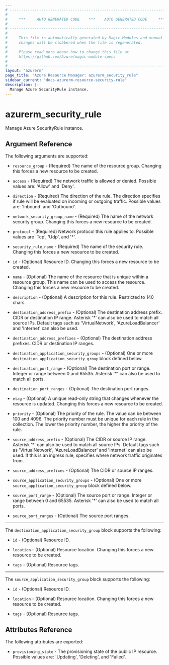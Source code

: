 ```yaml
---
# ----------------------------------------------------------------------------
#
#     ***     AUTO GENERATED CODE    ***    AUTO GENERATED CODE     ***
#
# ----------------------------------------------------------------------------
#
#     This file is automatically generated by Magic Modules and manual
#     changes will be clobbered when the file is regenerated.
#
#     Please read more about how to change this file at
#     https://github.com/Azure/magic-module-specs
#
# ----------------------------------------------------------------------------
layout: "azurerm"
page_title: "Azure Resource Manager: azurerm_security_rule"
sidebar_current: "docs-azurerm-resource-security-rule"
description: |-
  Manage Azure SecurityRule instance.
---
```


# azurerm_security_rule

Manage Azure SecurityRule instance.


## Argument Reference

The following arguments are supported:

* `resource_group` - (Required) The name of the resource group. Changing this forces a new resource to be created.

* `access` - (Required) The network traffic is allowed or denied. Possible values are: 'Allow' and 'Deny'.

* `direction` - (Required) The direction of the rule. The direction specifies if rule will be evaluated on incoming or outgoing traffic. Possible values are: 'Inbound' and 'Outbound'.

* `network_security_group_name` - (Required) The name of the network security group. Changing this forces a new resource to be created.

* `protocol` - (Required) Network protocol this rule applies to. Possible values are 'Tcp', 'Udp', and '*'.

* `security_rule_name` - (Required) The name of the security rule. Changing this forces a new resource to be created.

* `id` - (Optional) Resource ID. Changing this forces a new resource to be created.

* `name` - (Optional) The name of the resource that is unique within a resource group. This name can be used to access the resource. Changing this forces a new resource to be created.

* `description` - (Optional) A description for this rule. Restricted to 140 chars.

* `destination_address_prefix` - (Optional) The destination address prefix. CIDR or destination IP range. Asterisk '*' can also be used to match all source IPs. Default tags such as 'VirtualNetwork', 'AzureLoadBalancer' and 'Internet' can also be used.

* `destination_address_prefixes` - (Optional) The destination address prefixes. CIDR or destination IP ranges.

* `destination_application_security_groups` - (Optional) One or more `destination_application_security_group` block defined below.

* `destination_port_range` - (Optional) The destination port or range. Integer or range between 0 and 65535. Asterisk '*' can also be used to match all ports.

* `destination_port_ranges` - (Optional) The destination port ranges.

* `etag` - (Optional) A unique read-only string that changes whenever the resource is updated. Changing this forces a new resource to be created.

* `priority` - (Optional) The priority of the rule. The value can be between 100 and 4096. The priority number must be unique for each rule in the collection. The lower the priority number, the higher the priority of the rule.

* `source_address_prefix` - (Optional) The CIDR or source IP range. Asterisk '*' can also be used to match all source IPs. Default tags such as 'VirtualNetwork', 'AzureLoadBalancer' and 'Internet' can also be used. If this is an ingress rule, specifies where network traffic originates from.

* `source_address_prefixes` - (Optional) The CIDR or source IP ranges.

* `source_application_security_groups` - (Optional) One or more `source_application_security_group` block defined below.

* `source_port_range` - (Optional) The source port or range. Integer or range between 0 and 65535. Asterisk '*' can also be used to match all ports.

* `source_port_ranges` - (Optional) The source port ranges.

---

The `destination_application_security_group` block supports the following:

* `id` - (Optional) Resource ID.

* `location` - (Optional) Resource location. Changing this forces a new resource to be created.

* `tags` - (Optional) Resource tags.

---

The `source_application_security_group` block supports the following:

* `id` - (Optional) Resource ID.

* `location` - (Optional) Resource location. Changing this forces a new resource to be created.

* `tags` - (Optional) Resource tags.

## Attributes Reference

The following attributes are exported:

* `provisioning_state` - The provisioning state of the public IP resource. Possible values are: 'Updating', 'Deleting', and 'Failed'.
